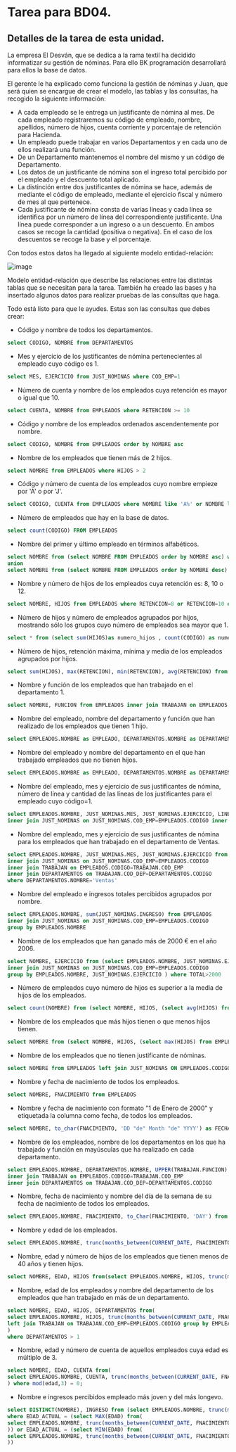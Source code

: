 # Tarea para BD04.
## Detalles de la tarea de esta unidad.
La empresa El Desván, que se dedica a la rama textil ha decidido informatizar su gestión de nóminas. Para ello BK programación desarrollará para ellos la base de datos.

El gerente le ha explicado como funciona la gestión de nóminas y Juan, que será quien se encargue de crear el modelo, las tablas y las consultas, ha recogido la siguiente información:

* A cada empleado se le entrega un justificante de nómina al mes. De cada empleado registraremos su código de empleado, nombre, apellidos, número de hijos, cuenta corriente y porcentaje de retención para Hacienda.
* Un empleado puede trabajar en varios Departamentos y en cada uno de ellos realizará una función.
* De un Departamento mantenemos el nombre del mismo y un código de Departamento.
* Los datos de un justificante de nómina son el ingreso total percibido por el empleado y el descuento total aplicado.
* La distinción entre dos justificantes de nómina se hace, además de mediante el código de empleado, mediante el ejercicio fiscal y número de mes al que pertenece.
* Cada justificante de nómina consta de varias líneas y cada línea se identifica por un número de línea del correspondiente justificante. Una línea puede corresponder a un ingreso o a un descuento. En ambos casos se recoge la cantidad (positiva o negativa). En el caso de los descuentos se recoge la base y el porcentaje. 

Con todos estos datos ha llegado al siguiente modelo entidad-relación: 
  
![image](https://user-images.githubusercontent.com/44543081/53692994-8c9e8380-3d99-11e9-8ecb-c61af768a92c.png)
  
Modelo entidad-relación que describe las relaciones entre las distintas tablas que se necesitan para la tarea.
También ha creado las bases y ha insertado algunos datos para realizar pruebas de las consultas que haga.

Todo está listo para que le ayudes. Estas son las consultas que debes crear:

* Código y nombre de todos los departamentos.

```SQL
select CODIGO, NOMBRE from DEPARTAMENTOS
```
* Mes y ejercicio de los justificantes de nómina pertenecientes al empleado cuyo código es 1.
```SQL
select MES, EJERCICIO from JUST_NOMINAS where COD_EMP=1
```
* Número de cuenta y nombre de los empleados cuya retención es mayor o igual que 10.
```SQL
select CUENTA, NOMBRE from EMPLEADOS where RETENCION >= 10
```
* Código y nombre de los empleados ordenados ascendentemente por nombre.
```SQL
select CODIGO, NOMBRE from EMPLEADOS order by NOMBRE asc
```
* Nombre de los empleados que tienen más de 2 hijos.
```SQL
select NOMBRE from EMPLEADOS where HIJOS > 2
```
* Código y número de cuenta de los empleados cuyo nombre empieze por 'A' o por 'J'.
```SQL
select CODIGO, CUENTA from EMPLEADOS where NOMBRE like 'A%' or NOMBRE like 'J%'
```
* Número de empleados que hay en la base de datos.
```SQL
select count(CODIGO) FROM EMPLEADOS
```
* Nombre del primer y último empleado en términos alfabéticos.
```SQL
select NOMBRE from (select NOMBRE FROM EMPLEADOS order by NOMBRE asc) where ROWNUM = 1
union
select NOMBRE from (select NOMBRE FROM EMPLEADOS order by NOMBRE desc) where ROWNUM = 1;
```
* Nombre y número de hijos de los empleados cuya retención es: 8, 10 o 12.
```SQL
select NOMBRE, HIJOS from EMPLEADOS where RETENCION=8 or RETENCION=10 or RETENCION=12
```
* Número de hijos y número de empleados agrupados por hijos, mostrando sólo los grupos cuyo número de empleados sea mayor que 1.
```SQL
select * from (select sum(HIJOS)as numero_hijos , count(CODIGO) as numero_empleados from EMPLEADOS group by HIJOS) where numero_empleados > 1;
```
* Número de hijos, retención máxima, mínima y media de los empleados agrupados por hijos.
```SQL
select sum(HIJOS), max(RETENCION), min(RETENCION), avg(RETENCION) from EMPLEADOS group by HIJOS;
```
* Nombre y función de los empleados que han trabajado en el departamento 1.
```SQL
select NOMBRE, FUNCION from EMPLEADOS inner join TRABAJAN on EMPLEADOS.CODIGO=TRABAJAN.COD_EMP where COD_DEP = 1;
```
* Nombre del empleado, nombre del departamento y función que han realizado de los empleados que tienen 1 hijo.
```SQL
select EMPLEADOS.NOMBRE as EMPLEADO, DEPARTAMENTOS.NOMBRE as DEPARTAMENTO, TRABAJAN.FUNCION from EMPLEADOS inner join TRABAJAN on EMPLEADOS.CODIGO=TRABAJAN.COD_EMP inner join DEPARTAMENTOS on TRABAJAN.COD_DEP=DEPARTAMENTOS.CODIGO where EMPLEADOS.HIJOS=1
```
* Nombre del empleado y nombre del departamento en el que han trabajado empleados que no tienen hijos.
```SQL
select EMPLEADOS.NOMBRE as EMPLEADO, DEPARTAMENTOS.NOMBRE as DEPARTAMENTO from EMPLEADOS inner join TRABAJAN on EMPLEADOS.CODIGO=TRABAJAN.COD_EMP inner join DEPARTAMENTOS on TRABAJAN.COD_DEP=DEPARTAMENTOS.CODIGO where EMPLEADOS.HIJOS=0
```
* Nombre del empleado, mes y ejercicio de sus justificantes de nómina, número de línea y cantidad de las líneas de los justificantes para el empleado cuyo código=1.
```SQL
select EMPLEADOS.NOMBRE, JUST_NOMINAS.MES, JUST_NOMINAS.EJERCICIO, LINEAS.NUMERO, LINEAS.CANTIDAD from EMPLEADOS 
inner join JUST_NOMINAS on JUST_NOMINAS.COD_EMP=EMPLEADOS.CODIGO inner join LINEAS on LINEAS.COD_EMP=EMPLEADOS.CODIGO where EMPLEADOS.CODIGO = 1 
```
* Nombre del empleado, mes y ejercicio de sus justificantes de nómina para los empleados que han trabajado en el departamento de Ventas.
```SQL
select EMPLEADOS.NOMBRE, JUST_NOMINAS.MES, JUST_NOMINAS.EJERCICIO from EMPLEADOS 
inner join JUST_NOMINAS on JUST_NOMINAS.COD_EMP=EMPLEADOS.CODIGO 
inner join TRABAJAN on EMPLEADOS.CODIGO=TRABAJAN.COD_EMP
inner join DEPARTAMENTOS on TRABAJAN.COD_DEP=DEPARTAMENTOS.CODIGO
where DEPARTAMENTOS.NOMBRE='Ventas'
```
* Nombre del empleado e ingresos totales percibidos agrupados por nombre.
```SQL
select EMPLEADOS.NOMBRE, sum(JUST_NOMINAS.INGRESO) from EMPLEADOS 
inner join JUST_NOMINAS on JUST_NOMINAS.COD_EMP=EMPLEADOS.CODIGO 
group by EMPLEADOS.NOMBRE 
```
* Nombre de los empleados que han ganado más de 2000 € en el año 2006.
```SQL
select NOMBRE, EJERCICIO from (select EMPLEADOS.NOMBRE, JUST_NOMINAS.EJERCICIO, sum(JUST_NOMINAS.INGRESO) AS TOTAL from EMPLEADOS 
inner join JUST_NOMINAS on JUST_NOMINAS.COD_EMP=EMPLEADOS.CODIGO 
group by EMPLEADOS.NOMBRE, JUST_NOMINAS.EJERCICIO ) where TOTAL>2000
```
* Número de empleados cuyo número de hijos es superior a la media de hijos de los empleados.
```SQL
select count(NOMBRE) from (select NOMBRE, HIJOS, (select avg(HIJOS) from EMPLEADOS) as MEDIA from EMPLEADOS) where HIJOS>MEDIA;
```
* Nombre de los empleados que más hijos tienen o que menos hijos tienen.
```SQL
select NOMBRE from (select NOMBRE, HIJOS, (select max(HIJOS) from EMPLEADOS) as MAXIMO, (select min(HIJOS) from EMPLEADOS) as MINIMO from EMPLEADOS) where HIJOS=MAXIMO OR HIJOS=MINIMO;
```
* Nombre de los empleados que no tienen justificante de nóminas.
```SQL
select NOMBRE from EMPLEADOS left join JUST_NOMINAS ON EMPLEADOS.CODIGO=JUST_NOMINAS.COD_EMP where JUST_NOMINAS.COD_EMP is null
```
* Nombre y fecha de nacimiento de todos los empleados.
```SQL
select NOMBRE, FNACIMIENTO from EMPLEADOS
```
* Nombre y fecha de nacimiento con formato "1 de Enero de 2000" y etiquetada la columna como fecha, de todos los empleados.
```SQL
select NOMBRE, to_char(FNACIMIENTO, 'DD "de" Month "de" YYYY') as FECHA from EMPLEADOS
```
* Nombre de los empleados, nombre de los departamentos en los que ha trabajado y función en mayúsculas que ha realizado en cada departamento.
```SQL
select EMPLEADOS.NOMBRE, DEPARTAMENTOS.NOMBRE, UPPER(TRABAJAN.FUNCION) from EMPLEADOS 
inner join TRABAJAN on EMPLEADOS.CODIGO=TRABAJAN.COD_EMP 
inner join DEPARTAMENTOS on TRABAJAN.COD_DEP=DEPARTAMENTOS.CODIGO
```
* Nombre, fecha de nacimiento y nombre del día de la semana de su fecha de nacimiento de todos los empleados.
```SQL
select EMPLEADOS.NOMBRE, FNACIMIENTO, to_Char(FNACIMIENTO, 'DAY') from EMPLEADOS 
```
* Nombre y edad de los empleados.
```SQL
select EMPLEADOS.NOMBRE, trunc(months_between(CURRENT_DATE, FNACIMIENTO)/12) from EMPLEADOS 
```
* Nombre, edad y número de hijos de los empleados que tienen menos de 40 años y tienen hijos.
```SQL
select NOMBRE, EDAD, HIJOS from(select EMPLEADOS.NOMBRE, HIJOS, trunc(months_between(CURRENT_DATE, FNACIMIENTO)/12)  as EDAD from EMPLEADOS) where EDAD >0 and HIJOS > 0
```
* Nombre, edad de los empleados y nombre del departamento de los empleados que han trabajado en más de un departamento.
```SQL
select NOMBRE, EDAD, HIJOS, DEPARTAMENTOS from(
select EMPLEADOS.NOMBRE, HIJOS, trunc(months_between(CURRENT_DATE, FNACIMIENTO)/12) as EDAD, count(COD_DEP) as DEPARTAMENTOS from EMPLEADOS
left join TRABAJAN on TRABAJAN.COD_EMP=EMPLEADOS.CODIGO group by EMPLEADOS.NOMBRE, HIJOS, trunc(months_between(CURRENT_DATE, FNACIMIENTO)/12)
)
where DEPARTAMENTOS > 1
```
* Nombre, edad y número de cuenta de aquellos empleados cuya edad es múltiplo de 3.
```SQL
select NOMBRE, EDAD, CUENTA from(
select EMPLEADOS.NOMBRE, CUENTA, trunc(months_between(CURRENT_DATE, FNACIMIENTO)/12) as EDAD from EMPLEADOS
) where mod(edad,3) = 0;
```
* Nombre e ingresos percibidos empleado más joven y del más longevo.
```SQL
select DISTINCT(NOMBRE), INGRESO from (select EMPLEADOS.NOMBRE, trunc(months_between(CURRENT_DATE, FNACIMIENTO)/12) as EDAD_ACTUAL , JUST_NOMINAS.INGRESO from EMPLEADOS inner join JUST_NOMINAS on EMPLEADOS.CODIGO=JUST_NOMINAS.COD_EMP)
where EDAD_ACTUAL = (select MAX(EDAD) from(
select EMPLEADOS.NOMBRE, trunc(months_between(CURRENT_DATE, FNACIMIENTO)/12) as EDAD from EMPLEADOS
)) or EDAD_ACTUAL = (select MIN(EDAD) from(
select EMPLEADOS.NOMBRE, trunc(months_between(CURRENT_DATE, FNACIMIENTO)/12) as EDAD from EMPLEADOS
))
```
